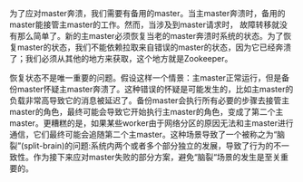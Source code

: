 为了应对master奔溃，我们需要有备用的master。当主master奔溃时，备用的master能接管主master的工作。然而，当涉及到master请求时， 故障转移就没有那么简单了。新的主master必须恢复当老的master奔溃时系统的状态。为了恢复master的状态，我们不能依赖拉取来自错误的master的状态，因为它已经奔溃了；我们必须从其他的地方来获取，这个地方就是Zookeeper。

恢复状态不是唯一重要的问题。假设这样一个情景：主master正常运行，但是备份master怀疑主master奔溃了。这种错误的怀疑是可能发生的，比如主master的负载非常高导致它的消息被延迟了。备份master会执行所有必要的步骤去接管主master的角色，最终可能会导致它开始执行主master的角色，变成了第二个主master。更糟糕的是，如果某些worker由于网络分区的原因无法和主master进行通信，它们最终可能会追随第二个主master。这种场景导致了一个被称之为“脑裂”\(split-brain\)的问题:系统内两个或者多个部分独立的发展，导致了行为的不一致性。作为接下来应对master失败的部分方案，避免“脑裂“场景的发生是至关重要的。

